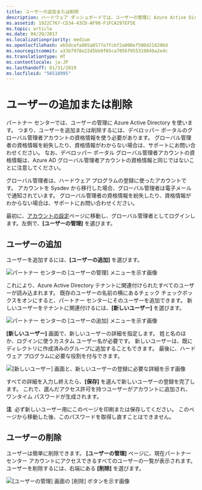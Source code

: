 ```yaml
---
title: ユーザーの追加または削除
description: ハードウェア ダッシュボードでは、ユーザーの管理に Azure Active Directory を使います。 このトピックでは、グローバル管理者の資格情報を使ってユーザーを追加または削除するプロセスについて説明します。
ms.assetid: 1922C767-CD34-43CD-AF90-F1FCA297EF5E
ms.topic: article
ms.date: 04/20/2017
ms.localizationpriority: medium
ms.openlocfilehash: eb5dcefa805a8577e7fcbf2a008ef500d218296d
ms.sourcegitcommit: a33b7978e22d5bb9f65ca7056f955319049a2e4c
ms.translationtype: HT
ms.contentlocale: ja-JP
ms.lasthandoff: 01/31/2019
ms.locfileid: "56518995"
---
```

# <a name="adding-or-removing-users"></a>ユーザーの追加または削除

パートナー センターでは、ユーザーの管理に Azure Active Directory を使います。 つまり、ユーザーを追加または削除するには、デベロッパー ポータルのグローバル管理者アカウントの資格情報を使う必要があります。 グローバル管理者の資格情報を紛失したり、資格情報がわからない場合は、サポートにお問い合わせください。 なお、デベロッパー ポータル グローバル管理者アカウントの資格情報は、Azure AD グローバル管理者アカウントの資格情報と同じではないことに注意してください。

グローバル管理者は、ハードウェア プログラムの登録に使ったアカウントです。 アカウントを Sysdev から移行した場合、グローバル管理者は電子メールで通知されています。 グローバル管理者の資格情報を紛失したり、資格情報がわからない場合は、サポートにお問い合わせください。

最初に、[アカウントの設定](https://go.microsoft.com/fwlink/?linkid=833506)ページに移動し、グローバル管理者としてログインします。左側で、**[ユーザーの管理]** を選びます。

## <a name="adding-users"></a>ユーザーの追加

ユーザーを追加するには、**[ユーザーの追加]** を選びます。

![パートナー センターの [ユーザーの管理] メニューを示す画像](images/manage-users.png)

これにより、Azure Active Directory テナントに関連付けられたすべてのユーザーが読み込まれます。 既存のユーザーの名前の横にあるチェック チェックボックスをオンにすると、パートナー センターにそのユーザーを追加できます。 新しいユーザーをテナントに関連付けるには、**[新しいユーザー]** を選びます。

![パートナー センターの [ユーザーの追加] メニューを示す画像](images/add-users.png)

**[新しいユーザー]** 画面で、新しいユーザーの詳細を指定します。 姓と名のほか、ログインに使うカスタム ユーザー名が必要です。 新しいユーザーは、既にディレクトリに作成済みのグループに追加することもできます。 最後に、ハードウェア プログラムに必要な役割を付与できます。

![[新しいユーザー] 画面と、新しいユーザーの登録に必要な詳細を示す画像](images/new-user-screen.png)

すべての詳細を入力し終えたら、**[保存]** を選んで新しいユーザーの登録を完了します。 これで、選んだアクセス許可を持つユーザーがアカウントに追加され、ワンタイム パスワードが生成されます。

**注**  必ず新しいユーザー用にこのページを印刷または保存してください。 このページから移動した後、このパスワードを取得し直すことはできません。

## <a name="removing-users"></a>ユーザーの削除

ユーザーは簡単に削除できます。 **[ユーザーの管理]** ページに、現在パートナー センター アカウントにアクセスできるすべてのユーザーの一覧が表示されます。 ユーザーを削除するには、右端にある **[削除]** を選びます。

![[ユーザーの管理] 画面の [削除] ボタンを示す画像](images/remove-users.png)
